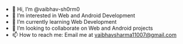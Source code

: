 - 👋 Hi, I’m @vaibhav-sh0rm0
- 👀 I’m interested in Web and Android Development
- 🌱 I’m currently learning Web Development
- 💞️ I’m looking to collaborate on Web and Android projects
- 📫 How to reach me: Email me at vaibhavsharma11007@gmail.com

<!---
vaibhav-sh0rm0/vaibhav-sh0rm0 is a ✨ special ✨ repository because its `README.md` (this file) appears on your GitHub profile.
You can click the Preview link to take a look at your changes.
--->
